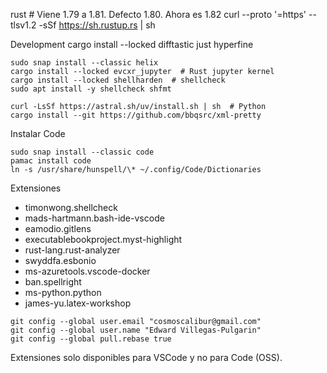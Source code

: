 rust # Viene 1.79 a 1.81. Defecto 1.80. Ahora es 1.82 curl --proto '=https'
--tlsv1.2 -sSf https://sh.rustup.rs | sh

Development cargo install --locked difftastic just hyperfine

```
sudo snap install --classic helix
cargo install --locked evcxr_jupyter  # Rust jupyter kernel
cargo install --locked shellharden  # shellcheck
sudo apt install -y shellcheck shfmt

curl -LsSf https://astral.sh/uv/install.sh | sh  # Python
cargo install --git https://github.com/bbqsrc/xml-pretty
```

Instalar Code

```{code} bash
sudo snap install --classic code
pamac install code
ln -s /usr/share/hunspell/\* ~/.config/Code/Dictionaries
```

Extensiones

- timonwong.shellcheck
- mads-hartmann.bash-ide-vscode
- eamodio.gitlens
- executablebookproject.myst-highlight
- rust-lang.rust-analyzer
- swyddfa.esbonio
- ms-azuretools.vscode-docker
- ban.spellright
- ms-python.python
- james-yu.latex-workshop


```
git config --global user.email "cosmoscalibur@gmail.com"
git config --global user.name "Edward Villegas-Pulgarin"
git config --global pull.rebase true
```

Extensiones solo disponibles para VSCode y no para Code (OSS).
